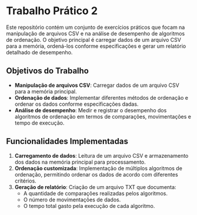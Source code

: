 # Trabalho Prático 2

Este repositório contém um conjunto de exercícios práticos que focam na manipulação de arquivos CSV e na análise de desempenho de algoritmos de ordenação. O objetivo principal é carregar dados de um arquivo CSV para a memória, ordená-los conforme especificações e gerar um relatório detalhado de desempenho.

## Objetivos do Trabalho

- **Manipulação de arquivos CSV**: Carregar dados de um arquivo CSV para a memória principal.
- **Ordenação de dados**: Implementar diferentes métodos de ordenação e ordenar os dados conforme especificações dadas.
- **Análise de desempenho**: Medir e registrar o desempenho dos algoritmos de ordenação em termos de comparações, movimentações e tempo de execução.

## Funcionalidades Implementadas

1. **Carregamento de dados**: Leitura de um arquivo CSV e armazenamento dos dados na memória principal para processamento.
2. **Ordenação customizada**: Implementação de múltiplos algoritmos de ordenação, permitindo ordenar os dados de acordo com diferentes critérios.
3. **Geração de relatório**: Criação de um arquivo TXT que documenta:
   - A quantidade de comparações realizadas pelos algoritmos.
   - O número de movimentações de dados.
   - O tempo total gasto pela execução de cada algoritmo.
